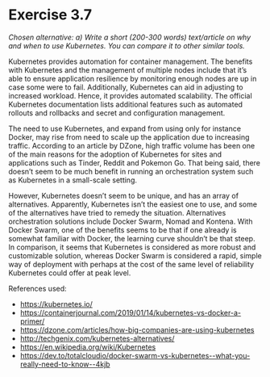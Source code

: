 # Exercise 3.7

*Chosen alternative: a) Write a short (200-300 words) text/article on why and when to use Kubernetes. You can compare it to other similar tools.*

Kubernetes provides automation for container management. The benefits with Kubernetes and the management of multiple nodes include that it’s able to ensure application resilience by monitoring enough nodes are up in case some were to fail. Additionally, Kubernetes can aid in adjusting to increased workload. Hence, it provides automated scalability. The official Kubernetes documentation lists additional features such as automated rollouts and rollbacks and secret and configuration management.

The need to use Kubernetes, and expand from using only for instance Docker, may rise from need to scale up the application due to increasing traffic. According to an article by DZone, high traffic volume has been one of the main reasons for the adoption of Kubernetes for sites and applications such as Tinder, Reddit and Pokemon Go. That being said, there doesn’t seem to be much benefit in running an orchestration system such as Kubernetes in a small-scale setting.

However, Kubernetes doesn’t seem to be unique, and has an array of alternatives. Apparently, Kubernetes isn’t the easiest one to use, and some of the alternatives have tried to remedy the situation. Alternatives orchestration solutions include Docker Swarm, Nomad and Kontena. With Docker Swarm, one of the benefits seems to be that if one already is somewhat familiar with Docker, the learning curve shouldn’t be that steep. In comparison, it seems that Kubernetes is considered as more robust and customizable solution, whereas Docker Swarm is considered a rapid, simple way of deployment with perhaps at the cost of the same level of reliability Kubernetes could offer at peak level.


References used:

* https://kubernetes.io/
* https://containerjournal.com/2019/01/14/kubernetes-vs-docker-a-primer/
* https://dzone.com/articles/how-big-companies-are-using-kubernetes
* http://techgenix.com/kubernetes-alternatives/
* https://en.wikipedia.org/wiki/Kubernetes
* https://dev.to/totalcloudio/docker-swarm-vs-kubernetes--what-you-really-need-to-know--4kjb
